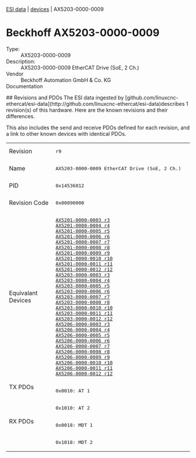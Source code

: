<div class="nav"><a href="/esi-data">ESI data</a> | <a href="/esi-data/devices">devices</a> | AX5203-0000-0009</div>

#  Beckhoff AX5203-0000-0009

<dl>
  <dt>Type:</dt><dd>AX5203-0000-0009</dd>
  <dt>Description:</dt><dd>AX5203-0000-0009 EtherCAT Drive (SoE, 2 Ch.)</dd>
  <dt>Vendor</dt><dd>Beckhoff Automation GmbH & Co. KG</dd>
  <dt>Documentation</dt><dd><a href=""></a></dd>
</dl>
## Revisions and PDOs
The ESI data ingested by [github.com/linuxcnc-ethercat/esi-data](http://github.com/linuxcnc-ethercat/esi-data)describes 1 revision(s) of this hardware.  Here are the known revisions and their differences.

This also includes the send and receive PDOs defined for each revision, and a link to other known devices with identical PDOs.

<table>
<tr >
<td class="first">Revision</td>
<td ><pre>r9</pre></td>
</tr>
<tr >
<td class="first">Name</td>
<td ><pre>AX5203-0000-0009 EtherCAT Drive (SoE, 2 Ch.)</pre></td>
</tr>
<tr >
<td class="first">PID</td>
<td ><pre>0x14536012</pre></td>
</tr>
<tr >
<td class="first">Revision Code</td>
<td ><pre>0x00090000</pre></td>
</tr>
<tr >
<td class="first">Equivalant Devices</td>
<td ><pre><a href="AX5201-0000-0003">AX5201-0000-0003 r3</a><br/><a href="AX5201-0000-0004">AX5201-0000-0004 r4</a><br/><a href="AX5201-0000-0005">AX5201-0000-0005 r5</a><br/><a href="AX5201-0000-0006">AX5201-0000-0006 r6</a><br/><a href="AX5201-0000-0007">AX5201-0000-0007 r7</a><br/><a href="AX5201-0000-0008">AX5201-0000-0008 r8</a><br/><a href="AX5201-0000-0009">AX5201-0000-0009 r9</a><br/><a href="AX5201-0000-0010">AX5201-0000-0010 r10</a><br/><a href="AX5201-0000-0011">AX5201-0000-0011 r11</a><br/><a href="AX5201-0000-0012">AX5201-0000-0012 r12</a><br/><a href="AX5203-0000-0003">AX5203-0000-0003 r3</a><br/><a href="AX5203-0000-0004">AX5203-0000-0004 r4</a><br/><a href="AX5203-0000-0005">AX5203-0000-0005 r5</a><br/><a href="AX5203-0000-0006">AX5203-0000-0006 r6</a><br/><a href="AX5203-0000-0007">AX5203-0000-0007 r7</a><br/><a href="AX5203-0000-0008">AX5203-0000-0008 r8</a><br/><a href="AX5203-0000-0010">AX5203-0000-0010 r10</a><br/><a href="AX5203-0000-0011">AX5203-0000-0011 r11</a><br/><a href="AX5203-0000-0012">AX5203-0000-0012 r12</a><br/><a href="AX5206-0000-0003">AX5206-0000-0003 r3</a><br/><a href="AX5206-0000-0004">AX5206-0000-0004 r4</a><br/><a href="AX5206-0000-0005">AX5206-0000-0005 r5</a><br/><a href="AX5206-0000-0006">AX5206-0000-0006 r6</a><br/><a href="AX5206-0000-0007">AX5206-0000-0007 r7</a><br/><a href="AX5206-0000-0008">AX5206-0000-0008 r8</a><br/><a href="AX5206-0000-0009">AX5206-0000-0009 r9</a><br/><a href="AX5206-0000-0010">AX5206-0000-0010 r10</a><br/><a href="AX5206-0000-0011">AX5206-0000-0011 r11</a><br/><a href="AX5206-0000-0012">AX5206-0000-0012 r12</a></pre></td>
</tr>
<tr class="txpdo pdosection">
<td class="first" rowspan=2 valign=top>TX PDOs</td>
<td><pre>0x0010: AT 1</pre></td>
<td></td>
</tr>
<tr class="txpdo pdosection">
<td ><pre>0x1010: AT 2</pre></td>
</tr>
<tr class="rxpdo pdosection">
<td class="first" rowspan=2 valign=top>RX PDOs</td>
<td><pre>0x0018: MDT 1</pre></td>
<td></td>
</tr>
<tr class="rxpdo pdosection">
<td ><pre>0x1018: MDT 2</pre></td>
</tr>
</table>
